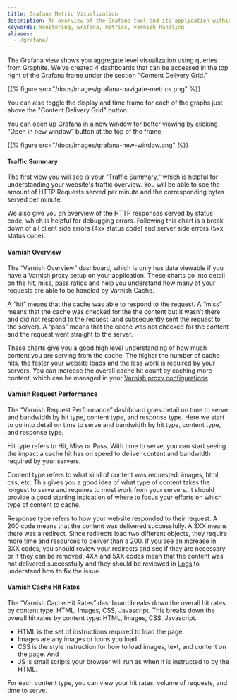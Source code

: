 ```yaml
---
title: Grafana Metric Visualization
description: An overview of the Grafana tool and its application within the section.io platform
keywords: monitoring, Grafana, metrics, varnish handling
aliases:
  - /grafana/
---
```


The Grafana view shows you aggregate level visualization using queries from Graphite. We’ve created 4 dashboards that can be accessed in the top right of the Grafana frame under the section "Content Delivery Grid."

{{% figure src="/docs/images/grafana-navigate-metrics.png" %}}

You can also toggle the display and time frame for each of the graphs just above the "Content Delivery Grid" button.

You can open up Grafana in a new window for better viewing by clicking “Open in new window” button at the top of the frame.

{{% figure src="/docs/images/grafana-new-window.png" %}}

#### Traffic Summary

The first view you will see is your "Traffic Summary," which is helpful for understanding your website's traffic overview. You will be able to see the amount of HTTP Requests served per minute and the corresponding bytes served per minute.

We also give you an overview of the HTTP responses served by status code, which is helpful for debugging errors. Following this chart is a break down of all client side errors (4xx status code) and server side errors (5xx status code).

#### Varnish Overview

The “Varnish Overview” dashboard, which is only has data viewable if you have a Varnish proxy setup on your application. These charts go into detail on the hit, miss, pass ratios and help you understand how  many of your requests are able to be handled by Varnish Cache.

A “hit” means that the cache was able to respond to the request. A “miss” means that the cache was checked for the the content but it wasn’t there and did not respond to the request (and subsequently sent the request to the server). A “pass” means that the cache was not checked for the content and the request went straight to the server.

These charts give you a good high level understanding of how much content you are serving from the cache. The higher the number of cache hits, the faster your website loads and the less work is required by your servers. You can increase the overall cache hit count by caching more content, which can be managed in your [Varnish proxy configurations](/docs/basic-configuration/#varnish).

#### Varnish Request Performance

The “Varnish Request Performance” dashboard goes detail on time to serve and bandwidth by hit type, content type, and response type. Here we start to go into detail on time to serve and bandwidth by hit type, content type, and response type.

Hit type refers to Hit, Miss or Pass. With time to serve, you can start seeing the impact a cache hit has on speed to deliver content and bandwidth required by your servers.

Content type refers to what kind of content was requested: images, html, css, etc. This gives you a good idea of what type of content takes the longest to serve and requires to most work from your servers. It should provide a good starting indication of where to focus your efforts on which type of content to cache.

Response type refers to how your website responded to their request. A 200 code means that the content was delivered successfully. A 3XX means there was a redirect. Since redirects load two different objects, they require more time and resources to deliver than a 200. If you see an increase in 3XX codes, you should review your redirects and see if they are necessary or if they can be removed. 4XX and 5XX codes mean that the content was not delivered successfully and they should be reviewed in [Logs](#logs) to understand how to fix the issue.

#### Varnish Cache Hit Rates
The “Varnish Cache Hit Rates” dashboard breaks down the overall hit rates by content type: HTML, Images, CSS, Javascript. This breaks down the overall hit rates by content type: HTML, Images, CSS, Javascript.

* HTML is the set of instructions required to load the page.
* Images are any images or icons you load.
* CSS is the style instruction for how to load images, text, and content on the page. And
* JS is small scripts your browser will run as when it is instructed to by the HTML.

For each content type, you can view your hit rates, volume of requests, and time to serve.
